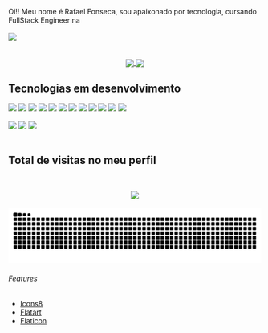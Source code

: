 Oi!! Meu nome é Rafael Fonseca, sou apaixonado por tecnologia, cursando FullStack Engineer na <br> <br> <img src="https://upload.wikimedia.org/wikipedia/commons/6/6c/Codecademy.svg" /> 
 <br> <br>
 
<p align="center">
  <a href="https://github.com/triskler/github-readme-stats">
    <img
      align="center"
      src="https://github-readme-stats.vercel.app/api/top-langs/?username=triskler&layout=compact&langs_count=7&theme=dracula"
    />
  </a>
  <a href="https://github.com/triskler/github-readme-stats">
    <img
      align="center"
      height="165"
      src="https://github-readme-stats.vercel.app/api?username=triskler&show_icons=true&theme=dracula&include_all_commits=true&count_private=true"
    />
  </a>
</p>
  






## Tecnologias em desenvolvimento
<img height="45em" src="https://user-images.githubusercontent.com/88354341/142721080-aff10711-8598-4e9a-9fbb-0aa23f85b072.png" />
<img height="45em" src="https://user-images.githubusercontent.com/88354341/142721192-e5b70c10-d72c-4b49-9129-4076cc8ec210.png" /> 
<img height="40em" src="https://cdn.jsdelivr.net/gh/devicons/devicon/icons/jupyter/jupyter-original-wordmark.svg" /> 
<img height="45em" src="https://user-images.githubusercontent.com/88354341/142721277-1e299101-1290-4707-a555-dcadc0a04d81.png" /> 
<img height="42em" src="https://cdn.jsdelivr.net/gh/devicons/devicon/icons/vscode/vscode-original-wordmark.svg" />
<img height="45em" src="https://user-images.githubusercontent.com/88354341/142721365-3e1b8a8f-92a2-45ac-b1bf-2372a179c1c9.png" />
<img height="45em" src="https://user-images.githubusercontent.com/88354341/142721791-e456e3e5-89fb-46ea-a9cd-52bec1dd8d76.png" />
<img height="45em" src="https://img.icons8.com/color/48/000000/javascript--v2.png" />
<img height="45em" src="https://user-images.githubusercontent.com/88354341/142722531-0d2e8b81-535a-4614-8956-df24df1cc7e3.png" />
<img height="40em" src="https://upload.wikimedia.org/wikipedia/commons/3/3f/Git_icon.svg" />
<img height="40em" src="https://user-images.githubusercontent.com/88354341/144519917-f39be6fc-af42-4509-ad19-2eda1cffedc7.png" />
<img height="45em" src="https://cdn.jsdelivr.net/gh/devicons/devicon/icons/canva/canva-original.svg" />


  <br>
  <br>

<div> 
  <a href = "mailto:contatofonseca.wutang@gmail.com"><img height="40em" src="https://user-images.githubusercontent.com/88354341/142720947-15e7a442-7ee6-48ab-847d-5bd22a384c2b.png" target="_blank"></a>
  <a href="https://www.linkedin.com/in/rafael-fonseca-6574822a" target="_blank"><img height="40em" src="https://user-images.githubusercontent.com/88354341/142720989-18904c87-b15c-4df9-83a1-c2062dd8f100.png" target="_blank"></a>
  <a href="https://www.codecademy.com/profiles/Triskler" target="_blank"><img height="40em" src="https://user-images.githubusercontent.com/88354341/142732566-d886ee3e-c5b5-4189-8e00-b44ce61093b4.png" target="_blank"/></a>
 </div>
 
 <br>
 
 <p align="center"> 

 ## Total de visitas no meu perfil 
 <br>
  
 <p align="center"> 
   <img alingn="center" src="https://profile-counter.glitch.me/triskler/count.svg" />
 </p>

 </p>
 



 ![Snake animation](https://github.com/triskler/triskler/blob/output/github-contribution-grid-snake.svg)
  
  <footer>
    <h6> Features </h6>
      <ul>    
        <li><a href="https://icons8.com/icon/tGvHBPJaKqEd/javascript" target="_blank">Icons8</a></li>
        <li><a href="https://www.iconfinder.com/Flatart" target="_blank">Flatart</a></li>
        <li><a href="https://www.flaticon.com" target="_blank">Flaticon</a></li>
  </footer>


<!---
triskler/triskler is a ✨ special ✨ repository because its `README.md` (this file) appears on your GitHub profile.
You can click the Preview link to take a look at your changes.
--->


